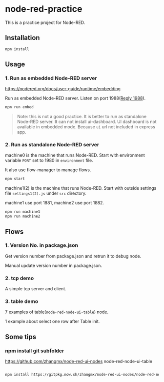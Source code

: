 # node-red-practice

This is a practice project for Node-RED.

## Installation

```bash
npm install
```

## Usage

### 1. Run as embedded Node-RED server

https://nodered.org/docs/user-guide/runtime/embedding

Run as embedded Node-RED server. Listen on port 1988([Reply 1988](https://en.wikipedia.org/wiki/Reply_1988)).

```bash
npm run embed
```

> Note: this is not a good practice. It is better to run as standalone Node-RED server. It can not install ui-dashboard. UI dashboard is not available in embedded mode. Because `ui` url not included in express app.

### 2. Run as standalone Node-RED server

machine0 is the machine that runs Node-RED. Start with environment variable `PORT` set to 1980 in `environment` file.

It also use flow-manager to manage flows.

```bash
npm start
```

machine1(2) is the machine that runs Node-RED. Start with outside settings file `settings1(2).js` under `src` directory.

machine1 use port 1881, machine2 use port 1882.

```bash
npm run machine1
npm run machine2
```

## Flows

### 1. Version No. in package.json

Get version number from package.json and retrun it to debug node.

Manual update version number in package.json.

### 2. tcp demo

A simple tcp server and client.

### 3. table demo

7 examples of table(`node-red-node-ui-table`) node.

1 example about select one row after Table init.

## Some tips

### npm install git subfolder

https://github.com/zhangmx/node-red-ui-nodes node-red-node-ui-table

```bash

npm install https://gitpkg.now.sh/zhangmx/node-red-ui-nodes/node-red-node-ui-table?master

```
